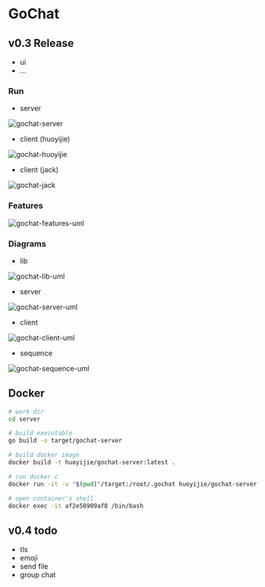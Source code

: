 # GoChat

## v0.3 Release

* ui
* ...

### Run

* server

![gochat-server](docs/images/gochat-server.gif)

* client (huoyijie)

![gochat-huoyijie](docs/images/gochat-huoyijie.gif)

* client (jack)

![gochat-jack](docs/images/gochat-jack.gif)

### Features

![gochat-features-uml](docs/images/gochat-features-uml.svg)

### Diagrams

* lib

![gochat-lib-uml](docs/images/gochat-lib-uml.svg)

* server

![gochat-server-uml](docs/images/gochat-server-uml.svg)

* client

![gochat-client-uml](docs/images/gochat-client-uml.svg)

* sequence

![gochat-sequence-uml](docs/images/gochat-sequence-uml.svg)

## Docker

```bash
# work dir
cd server

# build executable
go build -o target/gochat-server

# build docker image
docker build -t huoyijie/gochat-server:latest .

# run docker c
docker run -it -v "$(pwd)"/target:/root/.gochat huoyijie/gochat-server:latest

# open container's shell
docker exec -it af2e58909af8 /bin/bash
```

## v0.4 todo

* tls
* emoji
* send file
* group chat